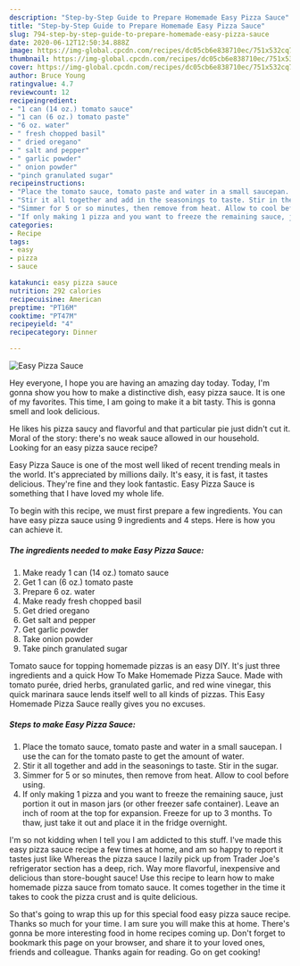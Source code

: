 ```yaml
---
description: "Step-by-Step Guide to Prepare Homemade Easy Pizza Sauce"
title: "Step-by-Step Guide to Prepare Homemade Easy Pizza Sauce"
slug: 794-step-by-step-guide-to-prepare-homemade-easy-pizza-sauce
date: 2020-06-12T12:50:34.888Z
image: https://img-global.cpcdn.com/recipes/dc05cb6e838710ec/751x532cq70/easy-pizza-sauce-recipe-main-photo.jpg
thumbnail: https://img-global.cpcdn.com/recipes/dc05cb6e838710ec/751x532cq70/easy-pizza-sauce-recipe-main-photo.jpg
cover: https://img-global.cpcdn.com/recipes/dc05cb6e838710ec/751x532cq70/easy-pizza-sauce-recipe-main-photo.jpg
author: Bruce Young
ratingvalue: 4.7
reviewcount: 12
recipeingredient:
- "1 can (14 oz.) tomato sauce"
- "1 can (6 oz.) tomato paste"
- "6 oz. water"
- " fresh chopped basil"
- " dried oregano"
- " salt and pepper"
- " garlic powder"
- " onion powder"
- "pinch granulated sugar"
recipeinstructions:
- "Place the tomato sauce, tomato paste and water in a small saucepan. I use the can for the tomato paste to get the amount of water."
- "Stir it all together and add in the seasonings to taste. Stir in the sugar."
- "Simmer for 5 or so minutes, then remove from heat. Allow to cool before using."
- "If only making 1 pizza and you want to freeze the remaining sauce, just portion it out in mason jars (or other freezer safe container). Leave an inch of room at the top for expansion. Freeze for up to 3 months. To thaw, just take it out and place it in the fridge overnight."
categories:
- Recipe
tags:
- easy
- pizza
- sauce

katakunci: easy pizza sauce 
nutrition: 292 calories
recipecuisine: American
preptime: "PT16M"
cooktime: "PT47M"
recipeyield: "4"
recipecategory: Dinner

---
```



![Easy Pizza Sauce](https://img-global.cpcdn.com/recipes/dc05cb6e838710ec/751x532cq70/easy-pizza-sauce-recipe-main-photo.jpg)

Hey everyone, I hope you are having an amazing day today. Today, I'm gonna show you how to make a distinctive dish, easy pizza sauce. It is one of my favorites. This time, I am going to make it a bit tasty. This is gonna smell and look delicious.

He likes his pizza saucy and flavorful and that particular pie just didn&#39;t cut it. Moral of the story: there&#39;s no weak sauce allowed in our household. Looking for an easy pizza sauce recipe?

Easy Pizza Sauce is one of the most well liked of recent trending meals in the world. It's appreciated by millions daily. It's easy, it is fast, it tastes delicious. They're fine and they look fantastic. Easy Pizza Sauce is something that I have loved my whole life.


To begin with this recipe, we must first prepare a few ingredients. You can have easy pizza sauce using 9 ingredients and 4 steps. Here is how you can achieve it.

<!--inarticleads1-->

##### The ingredients needed to make Easy Pizza Sauce:

1. Make ready 1 can (14 oz.) tomato sauce
1. Get 1 can (6 oz.) tomato paste
1. Prepare 6 oz. water
1. Make ready  fresh chopped basil
1. Get  dried oregano
1. Get  salt and pepper
1. Get  garlic powder
1. Take  onion powder
1. Take pinch granulated sugar


Tomato sauce for topping homemade pizzas is an easy DIY. It&#39;s just three ingredients and a quick How To Make Homemade Pizza Sauce. Made with tomato purée, dried herbs, granulated garlic, and red wine vinegar, this quick marinara sauce lends itself well to all kinds of pizzas. This Easy Homemade Pizza Sauce really gives you no excuses. 

<!--inarticleads2-->

##### Steps to make Easy Pizza Sauce:

1. Place the tomato sauce, tomato paste and water in a small saucepan. I use the can for the tomato paste to get the amount of water.
1. Stir it all together and add in the seasonings to taste. Stir in the sugar.
1. Simmer for 5 or so minutes, then remove from heat. Allow to cool before using.
1. If only making 1 pizza and you want to freeze the remaining sauce, just portion it out in mason jars (or other freezer safe container). Leave an inch of room at the top for expansion. Freeze for up to 3 months. To thaw, just take it out and place it in the fridge overnight.


I&#39;m so not kidding when I tell you I am addicted to this stuff. I&#39;ve made this easy pizza sauce recipe a few times at home, and am so happy to report it tastes just like Whereas the pizza sauce I lazily pick up from Trader Joe&#39;s refrigerator section has a deep, rich. Way more flavorful, inexpensive and delicious than store-bought sauce! Use this recipe to learn how to make homemade pizza sauce from tomato sauce. It comes together in the time it takes to cook the pizza crust and is quite delicious. 

So that's going to wrap this up for this special food easy pizza sauce recipe. Thanks so much for your time. I am sure you will make this at home. There's gonna be more interesting food in home recipes coming up. Don't forget to bookmark this page on your browser, and share it to your loved ones, friends and colleague. Thanks again for reading. Go on get cooking!
